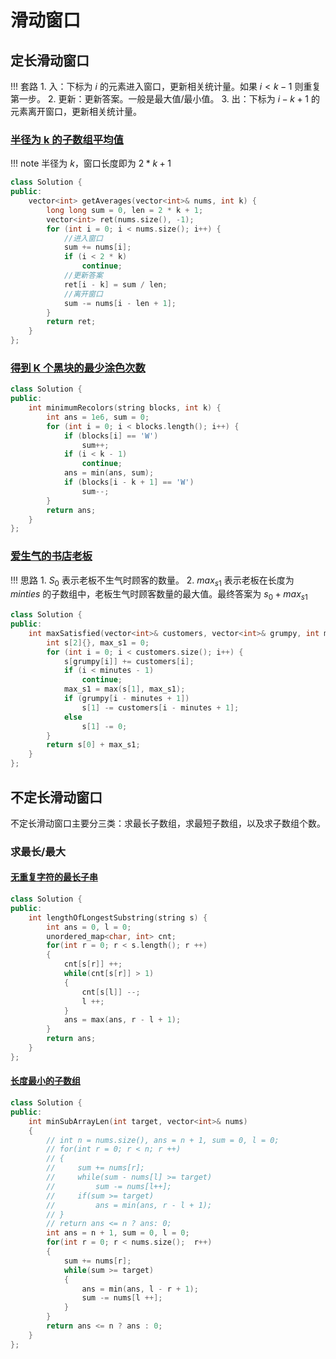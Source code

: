 # 滑动窗口

## 定长滑动窗口

!!! 套路
    1. 入：下标为 $i$ 的元素进入窗口，更新相关统计量。如果 $i<k-1$ 则重复第一步。
    2. 更新：更新答案。一般是最大值/最小值。
    3. 出：下标为 $i-k+1$ 的元素离开窗口，更新相关统计量。

### [半径为 k 的子数组平均值](https://leetcode.cn/problems/k-radius-subarray-averages/description/)

!!! note
    半径为 $k$，窗口长度即为 $2*k+1$

```C++
class Solution {
public:
    vector<int> getAverages(vector<int>& nums, int k) {
        long long sum = 0, len = 2 * k + 1;
        vector<int> ret(nums.size(), -1);
        for (int i = 0; i < nums.size(); i++) {
            //进入窗口
            sum += nums[i];
            if (i < 2 * k)
                continue;
            //更新答案
            ret[i - k] = sum / len;
            //离开窗口
            sum -= nums[i - len + 1];
        }
        return ret;
    }
};
```

### [得到 K 个黑块的最少涂色次数](https://leetcode.cn/problems/minimum-recolors-to-get-k-consecutive-black-blocks/description/)

```C++
class Solution {
public:
    int minimumRecolors(string blocks, int k) {
        int ans = 1e6, sum = 0;
        for (int i = 0; i < blocks.length(); i++) {
            if (blocks[i] == 'W')
                sum++;
            if (i < k - 1)
                continue;
            ans = min(ans, sum);
            if (blocks[i - k + 1] == 'W')
                sum--;
        }
        return ans;
    }
};
```

### [爱生气的书店老板](https://leetcode.cn/problems/grumpy-bookstore-owner/description/)

!!! 思路
    1. $S_0$ 表示老板不生气时顾客的数量。
    2. $max_{s1}$ 表示老板在长度为 $minties$ 的子数组中，老板生气时顾客数量的最大值。最终答案为 $s_0 + max_{s1}$

```C++
class Solution {
public:
    int maxSatisfied(vector<int>& customers, vector<int>& grumpy, int minutes) {
        int s[2]{}, max_s1 = 0;
        for (int i = 0; i < customers.size(); i++) {
            s[grumpy[i]] += customers[i];
            if (i < minutes - 1)
                continue;
            max_s1 = max(s[1], max_s1);
            if (grumpy[i - minutes + 1])
                s[1] -= customers[i - minutes + 1];
            else
                s[1] -= 0;
        }
        return s[0] + max_s1;
    }
};
```

## 不定长滑动窗口

不定长滑动窗口主要分三类：求最长子数组，求最短子数组，以及求子数组个数。

### 求最长/最大

#### [无重复字符的最长子串](https://leetcode.cn/problems/longest-substring-without-repeating-characters/description/)

```C++
class Solution {
public:
    int lengthOfLongestSubstring(string s) {
        int ans = 0, l = 0;
        unordered_map<char, int> cnt;
        for(int r = 0; r < s.length(); r ++)
        {
            cnt[s[r]] ++;
            while(cnt[s[r]] > 1)
            {
                cnt[s[l]] --;
                l ++;
            }
            ans = max(ans, r - l + 1);
        }
        return ans;
    }
};
```

#### [长度最小的子数组](https://leetcode.cn/problems/minimum-size-subarray-sum/)

```C++
class Solution {
public:
    int minSubArrayLen(int target, vector<int>& nums)
    {
        // int n = nums.size(), ans = n + 1, sum = 0, l = 0;
        // for(int r = 0; r < n; r ++)
        // {
        //     sum += nums[r];
        //     while(sum - nums[l] >= target)
        //         sum -= nums[l++];
        //     if(sum >= target)
        //         ans = min(ans, r - l + 1);
        // }
        // return ans <= n ? ans: 0;
        int ans = n + 1, sum = 0, l = 0;
        for(int r = 0; r < nums.size();  r++)
        {
            sum += nums[r];
            while(sum >= target)
            {
                ans = min(ans, l - r + 1);
                sum -= nums[l ++];
            }
        }
        return ans <= n ? ans : 0;
    }
};
```
